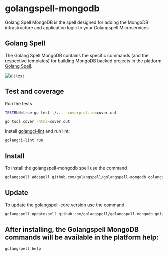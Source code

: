 # golangspell-mongodb
Golang Spell MongoDB is the spell designed for adding the MongoDB infrastructure and application logic to your Golangspell Microservices

## Golang Spell
The Golang Spell MongoDB contains the specific commands (and the respective templates) for building MongoDB backed projects in the platform [Golang Spell](https://github.com/golangspell/golangspell).

![alt text](https://golangspell.com/golangspell/blob/master/img/gopher_spell.png?raw=true)

## Test and coverage

Run the tests

```sh 
TESTRUN=true go test ./... -coverprofile=cover.out

go tool cover -html=cover.out
```

Install [golangci-lint](https://github.com/golangci/golangci-lint#install) and run lint:

```sh
golangci-lint run
```

## Install
To install the golangspell-mongodb spell use the command
```sh
golangspell addspell github.com/golangspell/golangspell-mongodb golangspell-mongodb
```

## Update
To update the golangspell-core version use the command
```sh
golangspell updatespell github.com/golangspell/golangspell-mongodb golangspell-mongodb
```

## After installing, the Golangspell MongoDB commands will be available in the platform help:
```sh
golangspell help
```
